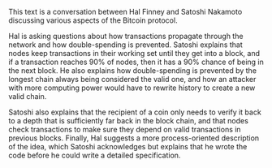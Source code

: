 This text is a conversation between Hal Finney and Satoshi Nakamoto discussing various aspects of the Bitcoin protocol.

Hal is asking questions about how transactions propagate through the network and how double-spending is prevented. Satoshi explains that nodes keep transactions in their working set until they get into a block, and if a transaction reaches 90% of nodes, then it has a 90% chance of being in the next block. He also explains how double-spending is prevented by the longest chain always being considered the valid one, and how an attacker with more computing power would have to rewrite history to create a new valid chain.

Satoshi also explains that the recipient of a coin only needs to verify it back to a depth that is sufficiently far back in the block chain, and that nodes check transactions to make sure they depend on valid transactions in previous blocks. Finally, Hal suggests a more process-oriented description of the idea, which Satoshi acknowledges but explains that he wrote the code before he could write a detailed specification.